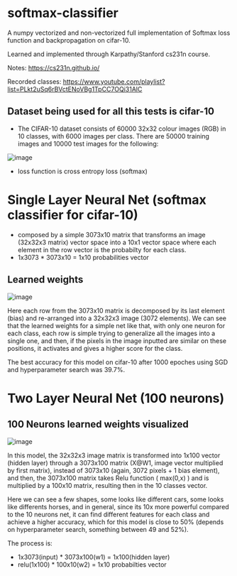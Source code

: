 # softmax-classifier
A numpy vectorized and non-vectorized full implementation of Softmax loss function and backpropagation on cifar-10.

Learned and implemented through Karpathy/Stanford cs231n course.

Notes:  https://cs231n.github.io/

Recorded classes: https://www.youtube.com/playlist?list=PLkt2uSq6rBVctENoVBg1TpCC7OQi31AlC
## Dataset being used for all this tests is cifar-10 
- The CIFAR-10 dataset consists of 60000 32x32 colour images (RGB) in 10 classes, with 6000 images per class. There are 50000 training images  and 10000 test images for the following:

![image](https://user-images.githubusercontent.com/56324869/133947770-f2a3bed9-8fab-4fcd-91f0-0f59beb26061.png)

- loss function is cross entropy loss (softmax)

# Single Layer Neural Net (softmax classifier for cifar-10)
- composed by a simple 3073x10 matrix that transforms an image (32x32x3 matrix) vector space into a 10x1 vector space where each element in the row vector is the probabilty for each class.
- 1x3073 * 3073x10 = 1x10 probabilities vector

## Learned weights
![image](https://user-images.githubusercontent.com/56324869/133947509-86e5d1f9-43fe-4bd3-b60a-81bfdc16a939.png)

Here each row from the 3073x10 matrix is decomposed by its last element (bias) and re-arranged into a 32x32x3 image (3072 elements). We can see that the learned weights for a simple net like that, with only one neuron for each class, each row is simple trying to generalize all the images into a single one, and then, if the pixels in the image inputted are similar on these positions, it activates and gives a higher score for the class.

The best accuracy for this model on cifar-10 after 1000 epoches using SGD and hyperparameter search was 39.7%.


# Two Layer Neural Net (100 neurons)

## 100 Neurons learned weights visualized
![image](https://user-images.githubusercontent.com/56324869/133947680-84341d47-2b9b-4801-b140-5e2f824bb608.png)

In this model, the 32x32x3 image matrix is transformed into 1x100 vector (hidden layer) through a 3073x100 matrix (X@W1, image vector multiplied by first matrix), instead of 3073x10 (again, 3072 pixels + 1 bias element), and then, the 3073x100 matrix takes Relu function ( max(0,x) ) and is multiplied by a 100x10 matrix, resulting then in the 10 classes vector.

Here we can see a few shapes, some looks like different cars, some looks like differents horses, and in general, since its 10x more powerful compared to the 10 neurons net, it can find different features for each class and achieve a higher accuracy, which for this model is close to 50% (depends on hyperparameter search, something between 49 and 52%).

The process is:

- 1x3073(input) * 3073x100(w1) = 1x100(hidden layer)
- relu(1x100) * 100x10(w2) = 1x10 probabilties vector
